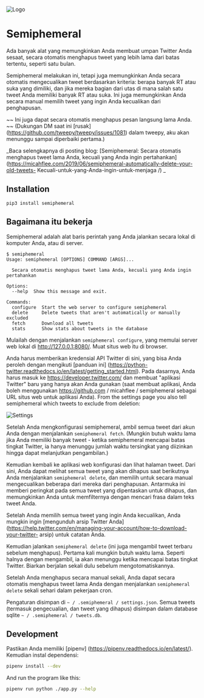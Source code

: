 ![Logo](/img/logo-small.png)

# Semiphemeral

Ada banyak alat yang memungkinkan Anda membuat umpan Twitter Anda sesaat, secara otomatis menghapus tweet yang lebih lama dari batas tertentu, seperti satu bulan.

Semiphemeral melakukan ini, tetapi juga memungkinkan Anda secara otomatis mengecualikan tweet berdasarkan kriteria: berapa banyak RT atau suka yang dimiliki, dan jika mereka bagian dari utas di mana salah satu tweet Anda memiliki banyak RT atau suka. Ini juga memungkinkan Anda secara manual memilih tweet yang ingin Anda kecualikan dari penghapusan.

~~ Ini juga dapat secara otomatis menghapus pesan langsung lama Anda. ~~ (Dukungan DM saat ini [rusak] (https://github.com/tweepy/tweepy/issues/1081) dalam tweepy, aku akan menunggu sampai diperbaiki pertama.)

_Baca selengkapnya di posting blog: [Semiphemeral: Secara otomatis menghapus tweet lama Anda, kecuali yang Anda ingin pertahankan] (https://micahflee.com/2019/06/semiphemeral-automatically-delete-your-old-tweets- Kecuali-untuk-yang-Anda-ingin-untuk-menjaga /) _


## Installation

```
pip3 install semiphemeral
```

## Bagaimana itu bekerja

Semiphemeral adalah alat baris perintah yang Anda jalankan secara lokal di komputer Anda, atau di server.

```
$ semiphemeral
Usage: semiphemeral [OPTIONS] COMMAND [ARGS]...

  Secara otomatis menghapus tweet lama Anda, kecuali yang Anda ingin pertahankan

Options:
  --help  Show this message and exit.

Commands:
  configure  Start the web server to configure semiphemeral
  delete     Delete tweets that aren't automatically or manually excluded
  fetch      Download all tweets
  stats      Show stats about tweets in the database
```

Mulailah dengan menjalankan `semiphemeral configure`, yang memulai server web lokal di http://127.0.0.1:8080/. Muat situs web itu di browser.

Anda harus memberikan kredensial API Twitter di sini, yang bisa Anda peroleh dengan mengikuti [panduan ini] (https://python-twitter.readthedocs.io/en/latest/getting_started.html). Pada dasarnya, Anda harus masuk ke https://developer.twitter.com/ dan membuat "aplikasi Twitter" baru yang hanya akan Anda gunakan (saat membuat aplikasi, Anda boleh menggunakan https://github.com / micahflee / semiphemeral sebagai URL situs web untuk aplikasi Anda).
From the settings page you also tell semiphemeral which tweets to exclude from deletion:

![Settings](/img/settings.png)

Setelah Anda mengkonfigurasi semiphemeral, ambil semua tweet dari akun Anda dengan menjalankan `semiphemeral fetch`. (Mungkin butuh waktu lama jika Anda memiliki banyak tweet - ketika semiphemeral mencapai batas tingkat Twitter, ia hanya menunggu jumlah waktu tersingkat yang diizinkan hingga dapat melanjutkan pengambilan.)

Kemudian kembali ke aplikasi web konfigurasi dan lihat halaman tweet. Dari sini, Anda dapat melihat semua tweet yang akan dihapus saat berikutnya Anda menjalankan `semiphemeral delete`, dan memilih untuk secara manual mengecualikan beberapa dari mereka dari penghapusan. Antarmuka ini memberi peringkat pada semua tweet yang dipentaskan untuk dihapus, dan memungkinkan Anda untuk memfilternya dengan mencari frasa dalam teks tweet Anda.

Setelah Anda memilih semua tweet yang ingin Anda kecualikan, Anda mungkin ingin [mengunduh arsip Twitter Anda] (https://help.twitter.com/en/managing-your-account/how-to-download-your-twitter- arsip) untuk catatan Anda.

Kemudian jalankan `semiphemeral delete` (ini juga mengambil tweet terbaru sebelum menghapus). Pertama kali mungkin butuh waktu lama. Seperti halnya dengan mengambil, ia akan menunggu ketika mencapai batas tingkat Twitter. Biarkan berjalan sekali dulu sebelum mengotomatiskannya.

Setelah Anda menghapus secara manual sekali, Anda dapat secara otomatis menghapus tweet lama Anda dengan menjalankan `semiphemeral delete` sekali sehari dalam pekerjaan cron.

Pengaturan disimpan di `~ / .semiphemeral / settings.json`. Semua tweets (termasuk pengecualian, dan tweet yang dihapus) disimpan dalam database sqlite `~ / .semiphemeral / tweets.db`.

## Development

Pastikan Anda memiliki [pipenv] (https://pipenv.readthedocs.io/en/latest/). Kemudian instal dependensi:

```sh
pipenv install --dev
```

And run the program like this:

```sh
pipenv run python ./app.py --help
```
